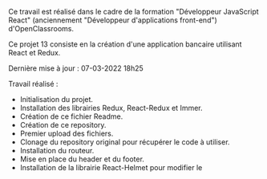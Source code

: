 Ce travail est réalisé dans le cadre de la formation "Développeur JavaScript React" (anciennement "Développeur d'applications front-end") d'OpenClassrooms.

Ce projet 13 consiste en la création d'une application bancaire utilisant React et Redux.

Dernière mise à jour : 07-03-2022 18h25

Travail réalisé :
- Initialisation du projet.
- Installation des librairies Redux, React-Redux et Immer.
- Création de ce fichier Readme.
- Création de ce repository.
- Premier upload des fichiers.
- Clonage du repository original pour récupérer le code à utiliser.
- Installation du routeur.
- Mise en place du header et du footer.
- Installation de la librairie React-Helmet pour modifier le <title> des pages.
- Création de 2 composants utilisés plusieurs fois.
- Mise en place de 3 pages de l'application.
- Installation de la librairie React-Helmet-Async pour remplacer React-Helmet qui provoque une erreur en console.
- Intégration du 1er wireframe.
- Intégration partielle du 2ème wireframe.
- Début de mise en place d'une page "Transactions".
- Réorganisation du CSS de manière plus claire.
- Ajout de 4 composants (dont 3 provisoires) pour la page "Transactions".

Travail à faire :
- Régler le problème de l'accès aux différentes versions de la page "Transactions".
- Régler le problème de l'accès au back-end avec MongoDB.
- Et d'autres choses...